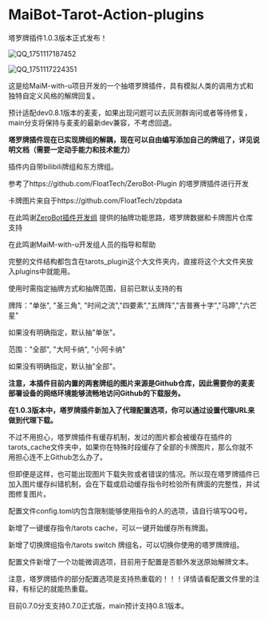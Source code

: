# MaiBot-Tarot-Action-plugins
塔罗牌插件1.0.3版本正式发布！

![QQ_1751117187452](https://github.com/user-attachments/assets/3eb9b721-aa41-4edb-86bf-fe9cf84fdcb9)

![QQ_1751117224351](https://github.com/user-attachments/assets/7b13be4b-4b66-48e1-9c0b-d07ff65dc7ea)

这是给MaiM-with-u项目开发的一个抽塔罗牌插件，具有模拟人类的调用方式和独特自定义风格的解牌回复。

预计适配dev0.8.1版本的麦麦，如果出现问题可以去灰测群询问或者等待修复，main分支将保持与麦麦的最新dev兼容，不考虑回退。

**塔罗牌插件现在已实现牌组的解耦，现在可以自由编写添加自己的牌组了，详见说明文档（需要一定动手能力和技术能力）**

插件内自带bilibili牌组和东方牌组。

参考了https://github.com/FloatTech/ZeroBot-Plugin
的塔罗牌插件进行开发

卡牌图片来自于https://github.com/FloatTech/zbpdata

在此鸣谢[ZeroBot插件开发组](https://github.com/FloatTech)
提供的抽牌功能思路，塔罗牌数据和卡牌图片仓库支持

在此鸣谢MaiM-with-u开发组人员的指导和帮助

完整的文件结构都包含在tarots_plugin这个大文件夹内，直接将这个大文件夹放入plugins中就能用。

使用时需指定抽牌方式和抽牌范围，目前已默认支持的有

牌阵："单张", "圣三角", "时间之流","四要素","五牌阵","吉普赛十字","马蹄","六芒星"

如果没有明确指定，默认抽"单张"。

范围："全部", "大阿卡纳", "小阿卡纳"

如果没有明确指定，默认抽"全部"。

**注意，本插件目前内置的两套牌组的图片来源是Github仓库，因此需要你的麦麦部署设备的网络环境能够流畅地访问Github的下载服务。**

**在1.0.3版本中，塔罗牌插件新加入了代理配置选项，你可以通过设置代理URL来做到代理下载。**

不过不用担心，塔罗牌插件有缓存机制，发过的图片都会被缓存在插件的tarots_cache文件夹中，如果你在特殊时段缓存了全部的卡牌图片，那么你就不用担心连不上Github怎么办了。

但即便是这样，也可能出现图片下载失败或者错误的情况。所以现在塔罗牌插件已加入图片缓存纠错机制，会在下载或启动缓存指令时检验所有牌面的完整性，并试图修复图片。

配置文件config.toml内包含限制能够使用指令的人的选项，请自行填写QQ号。

新增了一键缓存指令/tarots cache，可以一键开始缓存所有牌面。

新增了切换牌组指令/tarots switch 牌组名，可以切换你使用的塔罗牌牌组。

配置文件新增了一个功能微调选项，目前用于配置是否额外发送原始解牌文本。

注意，塔罗牌插件的部分配置选项是支持热重载的！！！详情请看配置文件里的注释，有标记的就能热重载。

目前0.7.0分支支持0.7.0正式版，main预计支持0.8.1版本。
